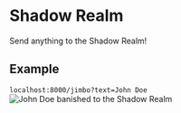 # Shadow Realm
Send anything to the Shadow Realm!
## Example
`localhost:8000/jimbo?text=John Doe`
![John Doe banished to the Shadow Realm](https://i.imgur.com/hN8VmjF.png)